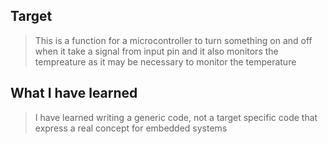 ## Target
> This is a function for a microcontroller to turn something on and off when it take a signal from input pin and it also monitors the tempreature as it may be necessary to monitor the temperature  
  
## What I have learned
> I have learned writing a generic code, not a target specific code that express a real concept for embedded systems
